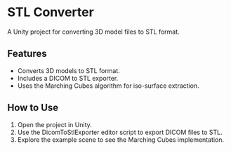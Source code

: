 # STL Converter

A Unity project for converting 3D model files to STL format.

## Features

*   Converts 3D models to STL format.
*   Includes a DICOM to STL exporter.
*   Uses the Marching Cubes algorithm for iso-surface extraction.

## How to Use

1.  Open the project in Unity.
2.  Use the DicomToStlExporter editor script to export DICOM files to STL.
3.  Explore the example scene to see the Marching Cubes implementation.

